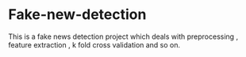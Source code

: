 # Fake-new-detection
This is a fake news detection project which deals with preprocessing , feature extraction , k fold cross validation and so on. 
